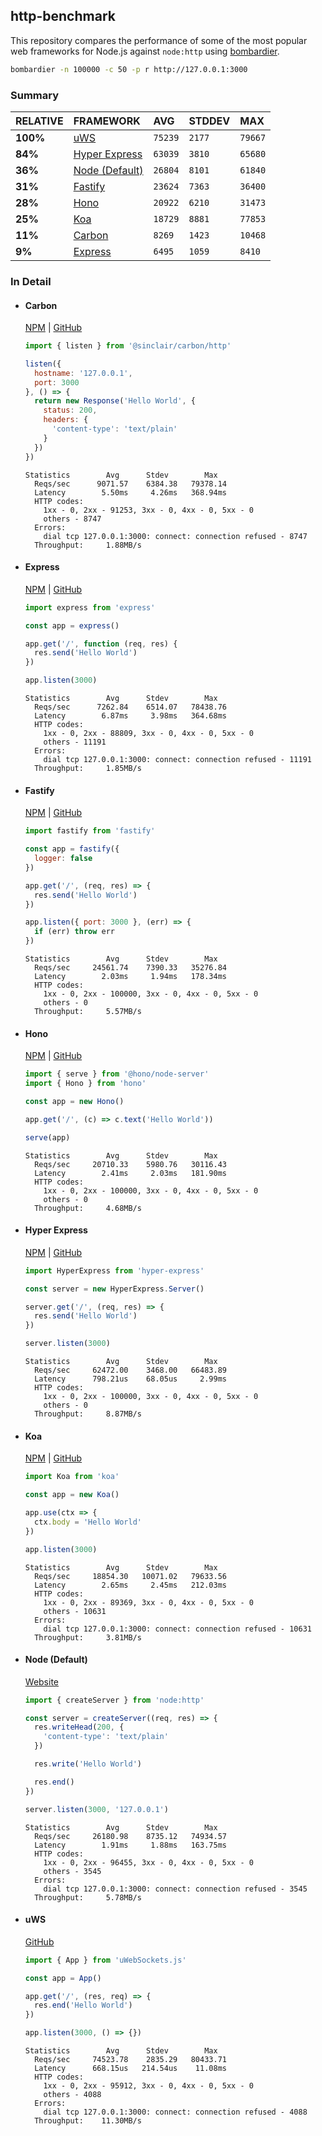 ## http-benchmark

This repository compares the performance of some of the most popular web frameworks for Node.js against `node:http` using [bombardier](https://github.com/codesenberg/bombardier).

```bash
bombardier -n 100000 -c 50 -p r http://127.0.0.1:3000
```

### Summary

| RELATIVE | FRAMEWORK | AVG | STDDEV | MAX |
| :--- | :--- | :--- | :--- | :--- |
| **100%** | [uWS](#uws) | `75239` | `2177` | `79667` |
| **84%** | [Hyper Express](#hyper-express) | `63039` | `3810` | `65680` |
| **36%** | [Node (Default)](#node-default) | `26804` | `8101` | `61840` |
| **31%** | [Fastify](#fastify) | `23624` | `7363` | `36400` |
| **28%** | [Hono](#hono) | `20922` | `6210` | `31473` |
| **25%** | [Koa](#koa) | `18729` | `8881` | `77853` |
| **11%** | [Carbon](#carbon) | `8269` | `1423` | `10468` |
| **9%** | [Express](#express) | `6495` | `1059` | `8410` |


### In Detail

- #### Carbon
  [NPM](https://npmjs.com/@sinclair/carbon) | [GitHub](https://github.com/sinclairzx81/carbon)
  ```js
  import { listen } from '@sinclair/carbon/http'

  listen({
    hostname: '127.0.0.1',
    port: 3000
  }, () => {
    return new Response('Hello World', {
      status: 200,
      headers: {
        'content-type': 'text/plain'
      }
    })
  })
  ```

  ```
  Statistics        Avg      Stdev        Max
    Reqs/sec      9071.57    6384.38   79378.14
    Latency        5.50ms     4.26ms   368.94ms
    HTTP codes:
      1xx - 0, 2xx - 91253, 3xx - 0, 4xx - 0, 5xx - 0
      others - 8747
    Errors:
      dial tcp 127.0.0.1:3000: connect: connection refused - 8747
    Throughput:     1.88MB/s
  ```

- #### Express
  [NPM](https://npmjs.com/express) | [GitHub](https://github.com/expressjs/express)
  ```js
  import express from 'express'

  const app = express()

  app.get('/', function (req, res) {
    res.send('Hello World')
  })

  app.listen(3000)
  ```

  ```
  Statistics        Avg      Stdev        Max
    Reqs/sec      7262.84    6514.07   78438.76
    Latency        6.87ms     3.98ms   364.68ms
    HTTP codes:
      1xx - 0, 2xx - 88809, 3xx - 0, 4xx - 0, 5xx - 0
      others - 11191
    Errors:
      dial tcp 127.0.0.1:3000: connect: connection refused - 11191
    Throughput:     1.85MB/s
  ```

- #### Fastify
  [NPM](https://npmjs.com/fastify) | [GitHub](https://github.com/fastify/fastify)
  ```js
  import fastify from 'fastify'

  const app = fastify({
    logger: false
  })

  app.get('/', (req, res) => {
    res.send('Hello World')
  })

  app.listen({ port: 3000 }, (err) => {
    if (err) throw err
  })
  ```

  ```
  Statistics        Avg      Stdev        Max
    Reqs/sec     24561.74    7390.33   35276.84
    Latency        2.03ms     1.94ms   178.34ms
    HTTP codes:
      1xx - 0, 2xx - 100000, 3xx - 0, 4xx - 0, 5xx - 0
      others - 0
    Throughput:     5.57MB/s
  ```

- #### Hono
  [NPM](https://npmjs.com/hono) | [GitHub](https://github.com/honojs/hono)
  ```js
  import { serve } from '@hono/node-server'
  import { Hono } from 'hono'

  const app = new Hono()

  app.get('/', (c) => c.text('Hello World'))

  serve(app)
  ```

  ```
  Statistics        Avg      Stdev        Max
    Reqs/sec     20710.33    5980.76   30116.43
    Latency        2.41ms     2.03ms   181.90ms
    HTTP codes:
      1xx - 0, 2xx - 100000, 3xx - 0, 4xx - 0, 5xx - 0
      others - 0
    Throughput:     4.68MB/s
  ```

- #### Hyper Express
  [NPM](https://npmjs.com/hyper-express) | [GitHub](https://github.com/kartikk221/hyper-express)
  ```js
  import HyperExpress from 'hyper-express'

  const server = new HyperExpress.Server()

  server.get('/', (req, res) => {
    res.send('Hello World')
  })

  server.listen(3000)
  ```

  ```
  Statistics        Avg      Stdev        Max
    Reqs/sec     62472.00    3468.00   66483.89
    Latency      798.21us    68.05us     2.99ms
    HTTP codes:
      1xx - 0, 2xx - 100000, 3xx - 0, 4xx - 0, 5xx - 0
      others - 0
    Throughput:     8.87MB/s
  ```

- #### Koa
  [NPM](https://npmjs.com/koa) | [GitHub](https://github.com/koajs/koa)
  ```js
  import Koa from 'koa'

  const app = new Koa()

  app.use(ctx => {
    ctx.body = 'Hello World'
  })

  app.listen(3000)
  ```

  ```
  Statistics        Avg      Stdev        Max
    Reqs/sec     18854.30   10071.02   79633.56
    Latency        2.65ms     2.45ms   212.03ms
    HTTP codes:
      1xx - 0, 2xx - 89369, 3xx - 0, 4xx - 0, 5xx - 0
      others - 10631
    Errors:
      dial tcp 127.0.0.1:3000: connect: connection refused - 10631
    Throughput:     3.81MB/s
  ```

- #### Node (Default)
  [Website](https://nodejs.org/api/http.html)
  ```js
  import { createServer } from 'node:http'

  const server = createServer((req, res) => {
    res.writeHead(200, {
      'content-type': 'text/plain'
    })

    res.write('Hello World')

    res.end()
  })

  server.listen(3000, '127.0.0.1')
  ```

  ```
  Statistics        Avg      Stdev        Max
    Reqs/sec     26180.98    8735.12   74934.57
    Latency        1.91ms     1.88ms   163.75ms
    HTTP codes:
      1xx - 0, 2xx - 96455, 3xx - 0, 4xx - 0, 5xx - 0
      others - 3545
    Errors:
      dial tcp 127.0.0.1:3000: connect: connection refused - 3545
    Throughput:     5.78MB/s
  ```

- #### uWS
  [GitHub](https://github.com/uNetworking/uWebSockets.js)
  ```js
  import { App } from 'uWebSockets.js'

  const app = App()

  app.get('/', (res, req) => {
    res.end('Hello World')
  })

  app.listen(3000, () => {})
  ```

  ```
  Statistics        Avg      Stdev        Max
    Reqs/sec     74523.78    2835.29   80433.71
    Latency      668.15us   214.54us    11.08ms
    HTTP codes:
      1xx - 0, 2xx - 95912, 3xx - 0, 4xx - 0, 5xx - 0
      others - 4088
    Errors:
      dial tcp 127.0.0.1:3000: connect: connection refused - 4088
    Throughput:    11.30MB/s
  ```


